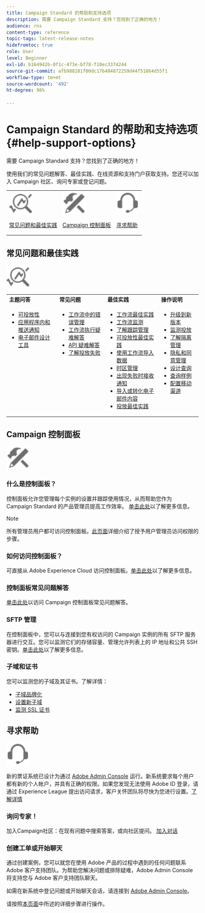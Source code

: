 ```yaml
---
title: Campaign Standard 的帮助和支持选项
description: 需要 Campaign Standard 支持？您找到了正确的地方！
audience: rns
content-type: reference
topic-tags: latest-release-notes
hidefromtoc: true
role: User
level: Beginner
exl-id: b164942b-0f1c-473e-bf78-f10ec3374244
source-git-commit: afb988281f00dc17b484872259d44f51864d55f1
workflow-type: tm+mt
source-wordcount: '492'
ht-degree: 96%

---
```


# Campaign Standard 的帮助和支持选项 {#help-support-options}

需要 Campaign Standard 支持？您找到了正确的地方！

使用我们的常见问题解答、最佳实践、在线资源和支持门户获取支持。您还可以加入 Campaign 社区、询问专家或登记问题。

<table>
    <tr>
        <td><img src="start/using/assets/do-not-localize/icon-faq.svg" width="60px"><p><a href="#faq">常见问题和最佳实践</a></p></td>
        <td><img src="start/using/assets/do-not-localize/icon-control-panel.svg" width="60px"><p><a href="#control-panel">Campaign 控制面板</a></p></td>
        <td><img src="start/using/assets/do-not-localize/icon-support.svg" width="60px"><p><a href="#support">寻求帮助</a></p></td>
    </tr>
</table>

## 常见问题和最佳实践

<img src="start/using/assets/do-not-localize/icon-faq.svg" width="60px">

<table>
    <tr><td><strong>主题问答</strong></td><td><strong>常见问题</strong></td><td><strong>最佳实践</strong></td><td><strong>操作说明</strong></td></tr>
    <tr>
    <td valign="top">
        <ul>
        <li><a href="sending/using/monitor-deliverability.md">可投放性</a></li>
        <li><a href="administration/using/aep-faq.md">应用程序内和推送通知</a></li>
        <li><a href="designing/using/faq-email-designer.md">电子邮件设计工具</a></li>
        </ul>
    </td>
    <td valign="top">
        <ul>
        <li><a href="automating/using/monitoring-workflow-execution.md#error-management">工作流中的错误管理</a></li>
        <li><a href="automating/using/best-practices-workflows.md">工作流执行疑难解答</a></li>
        <li><a href="api/using/troubleshooting.md">API 疑难解答</a></li>
        <li><a href="sending/using/understanding-delivery-failures.md">了解投放失败</a></li>
        </ul>
    </td>
   <td valign="top">
        <ul>
        <li><a href="automating/using/best-practices-workflows.md">工作流最佳实践</a></li>
        <li><a href="automating/using/about-workflow-execution.md">工作流监测</a></li>
        <li><a href="sending/using/tracking-messages.md">了解跟踪管理</a></li>
        <li><a href="sending/using/about-deliverability.md">可投放性最佳实践</a></li>
        <li><a href="automating/using/creating-import-workflow-templates.md">使用工作流导入数据</a></li>
        <li><a href="sending/using/sending-messages-at-the-recipient-s-time-zone.md">时区管理</a></li>
        <li><a href="sending/using/receiving-alerts-when-failures-happen.md">出现失败时接收通知</a></li>
        <li><a href="designing/using/using-existing-content.md">导入或转化电子邮件内容</a></li>
        <li><a href="sending/using/delivery-best-practices.md">投放最佳实践</a></li>
        </ul>
    </td>
    <td valign="top">
        <ul>
        <li><a href="rn/using/release-planning.md">升级到新版本</a></li>
        <li><a href="sending/using/monitoring-a-delivery.md">监测投放</a></li>
        <li><a href="sending/using/understanding-quarantine-management.md">了解隔离管理</a></li>
        <li><a href="start/using/privacy-management.md">隐私和同意管理</a></li>
        <li><a href="automating/using/query.md">设计查询</a></li>
        <li><a href="automating/using/query-samples.md">查询样例</a></li>
        <li><a href="administration/using/push-tracking.md">配置移动渠道</a></li>
        </ul>
    </td>
    </tr>
</table>

## Campaign 控制面板

<img src="start/using/assets/do-not-localize/icon-control-panel.svg" width="60px">

### 什么是控制面板？

控制面板允许您管理每个实例的设置并跟踪使用情况，从而帮助您作为 Campaign Standard 的产品管理员提高工作效率。
[单击此处](https://experienceleague.adobe.com/docs/control-panel/using/discover-control-panel/key-features.html?lang=zh-Hans#discover-control-panel)以了解更多信息。

>[!NOTE]
>
>所有管理员用户都可访问控制面板。[此页面](https://experienceleague.adobe.com/docs/control-panel/using/discover-control-panel/managing-permissions.html?lang=zh-Hans#discover-control-panel)详细介绍了授予用户管理员访问权限的步骤。

### 如何访问控制面板？

可直接从 Adobe Experience Cloud 访问控制面板。[单击此处](https://experienceleague.adobe.com/docs/control-panel/using/discover-control-panel/accessing-control-panel.html?lang=zh-Hans#discover-control-panel)以了解更多信息。

### 控制面板常见问题解答

[单击此处](https://experienceleague.adobe.com/docs/control-panel/using/faq.html?lang=zh-Hans)以访问 Campaign 控制面板常见问题解答。

### SFTP 管理

在控制面板中，您可以与连接到您有权访问的 Campaign 实例的所有 SFTP 服务器进行交互。您可以监测它们的存储容量、管理允许列表上的 IP 地址和公共 SSH 密钥。[单击此处](https://experienceleague.adobe.com/docs/control-panel/using/sftp-management/about-sftp-management.html?lang=zh-Hans#sftp-management)以了解更多信息。

### 子域和证书

您可以监测您的子域及其证书。了解详情：

* [子域品牌化](https://experienceleague.adobe.com/docs/control-panel/using/subdomains-and-certificates/subdomains-branding.html?lang=zh-Hans#subdomains-and-certificates)
* [设置新子域](https://experienceleague.adobe.com/docs/control-panel/using/subdomains-and-certificates/setting-up-new-subdomain.html?lang=zh-Hans#subdomains-and-certificates)
* [监测 SSL 证书](https://experienceleague.adobe.com/docs/control-panel/using/subdomains-and-certificates/renewing-subdomain-certificate.html?lang=zh-Hans#subdomains-and-certificates)

## 寻求帮助

<img src="start/using/assets/do-not-localize/icon-support.svg" width="60px">

新的票证系统已设计为通过 [Adobe Admin Console](https://adminconsole.adobe.com/overview) 运行。新系统要求每个用户都有新的个人帐户，并具有正确的权限。如果您发现无法使用 Adobe ID 登录，请通过 Experience League 提出访问请求，客户关怀团队将尽快为您进行设置。[了解详情](https://helpx.adobe.com/cn/enterprise/admin-guide.html/enterprise/using/support-for-experience-cloud.ug.html)

### 询问专家！

加入Campaign社区：在现有问题中搜索答案，或向社区提问。 [加入对话](https://experienceleaguecommunities.adobe.com/t5/adobe-campaign-standard/ct-p/adobe-campaign-standard-community)

### 创建工单或开始聊天

通过创建案例，您可以就您在使用 Adobe 产品的过程中遇到的任何问题联系 Adobe 客户支持团队。为帮助您解决问题或排除疑难，Adobe Admin Console 将支持您与 Adobe 客户支持团队聊天。

如需在新系统中登记问题或开始聊天会话，请连接到 [Adobe Admin Console](https://adminconsole.adobe.com/overview)。

请按照[本页面](https://helpx.adobe.com/cn/enterprise/admin-guide.html/enterprise/using/support-for-experience-cloud.ug.html)中所述的详细步骤进行操作。

